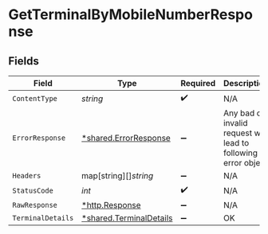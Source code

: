 # GetTerminalByMobileNumberResponse


## Fields

| Field                                                             | Type                                                              | Required                                                          | Description                                                       |
| ----------------------------------------------------------------- | ----------------------------------------------------------------- | ----------------------------------------------------------------- | ----------------------------------------------------------------- |
| `ContentType`                                                     | *string*                                                          | :heavy_check_mark:                                                | N/A                                                               |
| `ErrorResponse`                                                   | [*shared.ErrorResponse](../../models/shared/errorresponse.md)     | :heavy_minus_sign:                                                | Any bad or invalid request will lead to following error object    |
| `Headers`                                                         | map[string][]*string*                                             | :heavy_minus_sign:                                                | N/A                                                               |
| `StatusCode`                                                      | *int*                                                             | :heavy_check_mark:                                                | N/A                                                               |
| `RawResponse`                                                     | [*http.Response](https://pkg.go.dev/net/http#Response)            | :heavy_minus_sign:                                                | N/A                                                               |
| `TerminalDetails`                                                 | [*shared.TerminalDetails](../../models/shared/terminaldetails.md) | :heavy_minus_sign:                                                | OK                                                                |